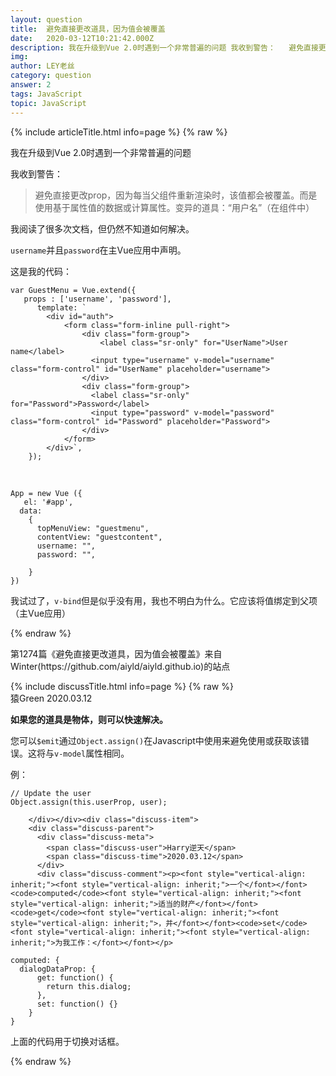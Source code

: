 ```yaml
---
layout: question
title:  避免直接更改道具，因为值会被覆盖
date:   2020-03-12T10:21:42.000Z
description: 我在升级到Vue 2.0时遇到一个非常普遍的问题 我收到警告：   避免直接更改prop，因为每当父组件重新渲染时，该值都会被覆盖。而是使用基于...
img: 
author: LEY老丝
category: question
answer: 2
tags: JavaScript
topic: JavaScript
---
```

<div class="article-root">
  <div class="article">
    {% include articleTitle.html info=page %}
    {% raw %}
    <div class="article-content"><p><font style="vertical-align: inherit;"><font style="vertical-align: inherit;">我在升级到Vue 2.0时遇到一个非常普遍的问题 </font></font></p>

<p><font style="vertical-align: inherit;"><font style="vertical-align: inherit;">我收到警告： </font></font></p>

<blockquote>
  <p><font style="vertical-align: inherit;"><font style="vertical-align: inherit;">避免直接更改prop，因为每当父组件重新渲染时，该值都会被覆盖。</font><font style="vertical-align: inherit;">而是使用基于属性值的数据或计算属性。</font><font style="vertical-align: inherit;">变异的道具：“用户名”（在组件中）</font></font></p>
</blockquote>

<p><font style="vertical-align: inherit;"><font style="vertical-align: inherit;">我阅读了很多次文档，但仍然不知道如何解决。</font></font></p>

<p><code>username</code><font style="vertical-align: inherit;"><font style="vertical-align: inherit;">并且</font></font><code>password</code><font style="vertical-align: inherit;"><font style="vertical-align: inherit;">在主Vue应用中声明。</font></font></p>

<p><font style="vertical-align: inherit;"><font style="vertical-align: inherit;">这是我的代码：</font></font></p>

<pre><code>var GuestMenu = Vue.extend({<font></font>
   props : ['username', 'password'],<font></font>
      template: `<font></font>
        &lt;div id="auth"&gt;<font></font>
            &lt;form class="form-inline pull-right"&gt;<font></font>
                &lt;div class="form-group"&gt;<font></font>
                    &lt;label class="sr-only" for="UserName"&gt;User name&lt;/label&gt;<font></font>
                  &lt;input type="username" v-model="username" class="form-control" id="UserName" placeholder="username"&gt;<font></font>
                &lt;/div&gt;<font></font>
                &lt;div class="form-group"&gt;<font></font>
                  &lt;label class="sr-only" for="Password"&gt;Password&lt;/label&gt;<font></font>
                  &lt;input type="password" v-model="password" class="form-control" id="Password" placeholder="Password"&gt;<font></font>
                &lt;/div&gt;<font></font>
            &lt;/form&gt;<font></font>
        &lt;/div&gt;`,<font></font>
    });<font></font>
</code></pre>

<p>&nbsp;   </p>

<pre><code>App = new Vue ({ <font></font>
   el: '#app',<font></font>
  data: <font></font>
    {<font></font>
      topMenuView: "guestmenu",<font></font>
      contentView: "guestcontent",<font></font>
      username: "",<font></font>
      password: "",<font></font>
<font></font>
    }<font></font>
})<font></font>
</code></pre>

<p><font style="vertical-align: inherit;"><font style="vertical-align: inherit;">我试过了，</font></font><code>v-bind</code><font style="vertical-align: inherit;"><font style="vertical-align: inherit;">但是似乎没有用，我也不明白为什么。</font><font style="vertical-align: inherit;">它应该将值绑定到父项（主Vue应用）</font></font></p></div>
    {% endraw %}
  </div>
  <p class="winter_mark">第1274篇《避免直接更改道具，因为值会被覆盖》来自Winter(https://github.com/aiyld/aiyld.github.io)的站点</p>
  <div class="discuss-wrapper">
    {% include discussTitle.html info=page %}
    {% raw %}
    <div class="discuss-list">
    <div class="discuss-item">
        <div class="discuss-parent">
          <div class="discuss-meta">
            <span class="discuss-user">猿Green</span>
            <span class="discuss-time">2020.03.12</span>
          </div>
          <div class="discuss-comment"><p><strong><font style="vertical-align: inherit;"><font style="vertical-align: inherit;">如果您的道具是物体，则可以快速解决。</font></font></strong></p>

<p><font style="vertical-align: inherit;"><font style="vertical-align: inherit;">您可以</font></font><code>$emit</code><font style="vertical-align: inherit;"><font style="vertical-align: inherit;">通过</font></font><code>Object.assign()</code><font style="vertical-align: inherit;"><font style="vertical-align: inherit;">在Javascript中</font><font style="vertical-align: inherit;">使用</font><font style="vertical-align: inherit;">来避免使用</font><font style="vertical-align: inherit;">或获取该错误</font><font style="vertical-align: inherit;">。</font><font style="vertical-align: inherit;">这将与</font></font><code>v-model</code><font style="vertical-align: inherit;"><font style="vertical-align: inherit;">属性</font><font style="vertical-align: inherit;">相同</font><font style="vertical-align: inherit;">。</font></font></p>

<p><font style="vertical-align: inherit;"><font style="vertical-align: inherit;">例：</font></font></p>

<pre><code>// Update the user<font></font>
Object.assign(this.userProp, user);<font></font>
</code></pre></div>
        </div></div><div class="discuss-item">
        <div class="discuss-parent">
          <div class="discuss-meta">
            <span class="discuss-user">Harry逆天</span>
            <span class="discuss-time">2020.03.12</span>
          </div>
          <div class="discuss-comment"><p><font style="vertical-align: inherit;"><font style="vertical-align: inherit;">一个</font></font><code>computed</code><font style="vertical-align: inherit;"><font style="vertical-align: inherit;">适当的财产</font></font><code>get</code><font style="vertical-align: inherit;"><font style="vertical-align: inherit;">，并</font></font><code>set</code><font style="vertical-align: inherit;"><font style="vertical-align: inherit;">为我工作：</font></font></p>

<pre><code>computed: {<font></font>
  dialogDataProp: {<font></font>
      get: function() {<font></font>
        return this.dialog;<font></font>
      },<font></font>
      set: function() {}<font></font>
    }<font></font>
}<font></font>
</code></pre>

<p><font style="vertical-align: inherit;"><font style="vertical-align: inherit;">上面的代码用于切换对话框。</font></font></p></div>
        </div></div>
    </div>
    {% endraw %}
  </div>
<div>
